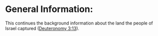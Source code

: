 # General Information:

This continues the background information about the land the people of Israel captured ([Deuteronomy 3:13](../03/13.md)).